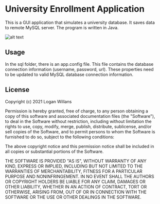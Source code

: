 # University Enrollment Application
This is a GUI application that simulates a university database. It saves data to remote MySQL server. The program is written in Java.

![alt text](https://cdn.pixabay.com/photo/2015/07/31/11/45/library-869061_960_720.jpg)

## Usage
In the sql folder, there is an app.config file. This file contains the database connection information (username, password, url).
These properties need to be updated to valid MySQL database connection information.

## License

Copyright (c) 2021 Logan Willans

Permission is hereby granted, free of charge, to any person obtaining a copy
of this software and associated documentation files (the "Software"), to deal
in the Software without restriction, including without limitation the rights
to use, copy, modify, merge, publish, distribute, sublicense, and/or sell
copies of the Software, and to permit persons to whom the Software is
furnished to do so, subject to the following conditions:

The above copyright notice and this permission notice shall be included in all
copies or substantial portions of the Software.

THE SOFTWARE IS PROVIDED "AS IS", WITHOUT WARRANTY OF ANY KIND, EXPRESS OR
IMPLIED, INCLUDING BUT NOT LIMITED TO THE WARRANTIES OF MERCHANTABILITY,
FITNESS FOR A PARTICULAR PURPOSE AND NONINFRINGEMENT. IN NO EVENT SHALL THE
AUTHORS OR COPYRIGHT HOLDERS BE LIABLE FOR ANY CLAIM, DAMAGES OR OTHER
LIABILITY, WHETHER IN AN ACTION OF CONTRACT, TORT OR OTHERWISE, ARISING FROM,
OUT OF OR IN CONNECTION WITH THE SOFTWARE OR THE USE OR OTHER DEALINGS IN THE
SOFTWARE.
